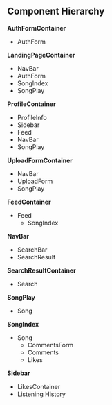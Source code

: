 ## Component Hierarchy

**AuthFormContainer**
- AuthForm

**LandingPageContainer**
- NavBar
- AuthForm
- SongIndex
- SongPlay

**ProfileContainer**
- ProfileInfo
- Sidebar
- Feed
- NavBar
- SongPlay

**UploadFormContainer**
- NavBar
- UploadForm
- SongPlay

**FeedContainer**
- Feed
  - SongIndex

**NavBar**
- SearchBar
- SearchResult

**SearchResultContainer**
- Search

**SongPlay**
- Song

**SongIndex**
- Song
  - CommentsForm
  - Comments
  - Likes

**Sidebar**
- LikesContainer
- Listening History
